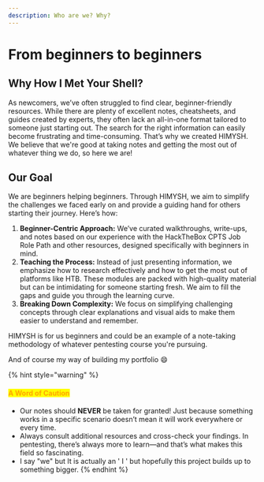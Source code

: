```yaml
---
description: Who are we? Why?
---
```


# From beginners to beginners

## Why How I Met Your Shell?

As newcomers, we’ve often struggled to find clear, beginner-friendly resources. While there are plenty of excellent notes, cheatsheets, and guides created by experts, they often lack an all-in-one format tailored to someone just starting out. The search for the right information can easily become frustrating and time-consuming. That’s why we created HIMYSH. We believe that we're good at taking notes and getting the most out of whatever thing we do, so here we are!

## Our Goal

We are beginners helping beginners. Through HIMYSH, we aim to simplify the challenges we faced early on and provide a guiding hand for others starting their journey. Here’s how:

1. **Beginner-Centric Approach:** We’ve curated walkthroughs, write-ups, and notes based on our experience with the HackTheBox CPTS Job Role Path and other resources, designed specifically with beginners in mind.
2. **Teaching the Process:** Instead of just presenting information, we emphasize how to research effectively and how to get the most out of platforms like HTB. These modules are packed with high-quality material but can be intimidating for someone starting fresh. We aim to fill the gaps and guide you through the learning curve.
3. **Breaking Down Complexity:** We focus on simplifying challenging concepts through clear explanations and visual aids to make them easier to understand and remember.

HIMYSH is for us beginners and could be an example of a note-taking methodology of whatever pentesting course you're pursuing.

And of course my way of building my portfolio :smile:

{% hint style="warning" %}
#### <mark style="color:orange;">A Word of Caution</mark>

* Our notes should **NEVER** be taken for granted! Just because something works in a specific scenario doesn’t mean it will work everywhere or every time.&#x20;
* Always consult additional resources and cross-check your findings. In pentesting, there’s always more to learn—and that’s what makes this field so fascinating.
* I say "we" but It is actually an ' I ' but hopefully this project builds up to something bigger.
{% endhint %}
